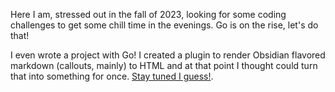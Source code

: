 Here I am, stressed out in the fall of 2023, looking for some coding challenges to get some 
chill time in the evenings. Go is on the rise, let's do that!

I even wrote a project with Go! I created a plugin to render Obsidian flavored markdown 
(callouts, mainly) to HTML and at that point I thought could turn that into something for once.
[Stay tuned I guess!](http://www.notespublish.com).
